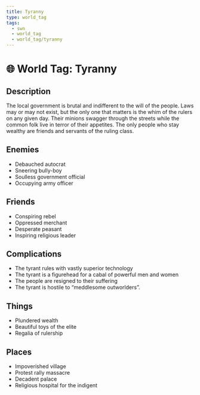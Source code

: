```yaml
---
title: Tyranny
type: world_tag
tags:
  - swn
  - world_tag
  - world_tag/tyranny
---
```

# 🌐 World Tag: Tyranny

## Description
The local government is brutal and indifferent to the will of the people. Laws may or may not exist, but the only one that matters is the whim of the rulers on any given day. Their minions swagger through the streets while the common folk live in terror of their appetites. The only people who stay wealthy are friends and servants of the ruling class.
## Enemies
- Debauched autocrat
- Sneering bully-boy
- Soulless government official
- Occupying army officer

## Friends
- Conspiring rebel
- Oppressed merchant
- Desperate peasant
- Inspiring religious leader

## Complications
- The tyrant rules with vastly superior technology
- The tyrant is a figurehead for a cabal of powerful men and women
- The people are resigned to their suffering
- The tyrant is hostile to “meddlesome outworlders”.

## Things
- Plundered wealth
- Beautiful toys of the elite
- Regalia of rulership

## Places
- Impoverished village
- Protest rally massacre
- Decadent palace
- Religious hospital for the indigent

